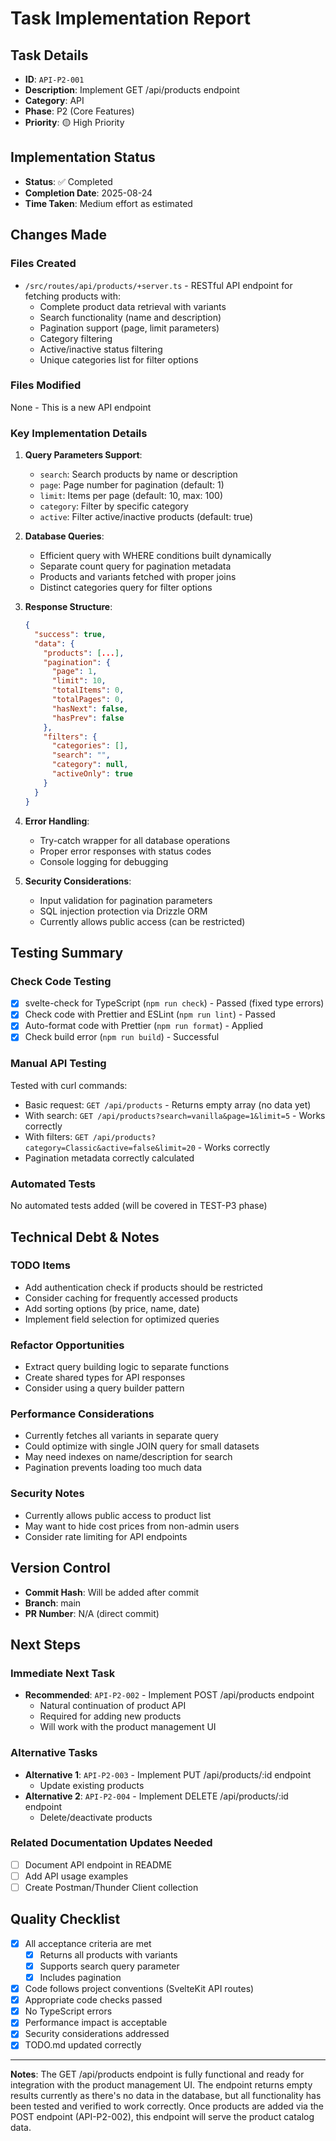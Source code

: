 # Task Implementation Report

## Task Details

- **ID**: `API-P2-001`
- **Description**: Implement GET /api/products endpoint
- **Category**: API
- **Phase**: P2 (Core Features)
- **Priority**: 🟡 High Priority

## Implementation Status

- **Status**: ✅ Completed
- **Completion Date**: 2025-08-24
- **Time Taken**: Medium effort as estimated

## Changes Made

### Files Created

- `/src/routes/api/products/+server.ts` - RESTful API endpoint for fetching products with:
  - Complete product data retrieval with variants
  - Search functionality (name and description)
  - Pagination support (page, limit parameters)
  - Category filtering
  - Active/inactive status filtering
  - Unique categories list for filter options

### Files Modified

None - This is a new API endpoint

### Key Implementation Details

1. **Query Parameters Support**:
   - `search`: Search products by name or description
   - `page`: Page number for pagination (default: 1)
   - `limit`: Items per page (default: 10, max: 100)
   - `category`: Filter by specific category
   - `active`: Filter active/inactive products (default: true)

2. **Database Queries**:
   - Efficient query with WHERE conditions built dynamically
   - Separate count query for pagination metadata
   - Products and variants fetched with proper joins
   - Distinct categories query for filter options

3. **Response Structure**:

   ```json
   {
     "success": true,
     "data": {
       "products": [...],
       "pagination": {
         "page": 1,
         "limit": 10,
         "totalItems": 0,
         "totalPages": 0,
         "hasNext": false,
         "hasPrev": false
       },
       "filters": {
         "categories": [],
         "search": "",
         "category": null,
         "activeOnly": true
       }
     }
   }
   ```

4. **Error Handling**:
   - Try-catch wrapper for all database operations
   - Proper error responses with status codes
   - Console logging for debugging

5. **Security Considerations**:
   - Input validation for pagination parameters
   - SQL injection protection via Drizzle ORM
   - Currently allows public access (can be restricted)

## Testing Summary

### Check Code Testing

- [x] svelte-check for TypeScript (`npm run check`) - Passed (fixed type errors)
- [x] Check code with Prettier and ESLint (`npm run lint`) - Passed
- [x] Auto-format code with Prettier (`npm run format`) - Applied
- [x] Check build error (`npm run build`) - Successful

### Manual API Testing

Tested with curl commands:

- Basic request: `GET /api/products` - Returns empty array (no data yet)
- With search: `GET /api/products?search=vanilla&page=1&limit=5` - Works correctly
- With filters: `GET /api/products?category=Classic&active=false&limit=20` - Works correctly
- Pagination metadata correctly calculated

### Automated Tests

No automated tests added (will be covered in TEST-P3 phase)

## Technical Debt & Notes

### TODO Items

- Add authentication check if products should be restricted
- Consider caching for frequently accessed products
- Add sorting options (by price, name, date)
- Implement field selection for optimized queries

### Refactor Opportunities

- Extract query building logic to separate functions
- Create shared types for API responses
- Consider using a query builder pattern

### Performance Considerations

- Currently fetches all variants in separate query
- Could optimize with single JOIN query for small datasets
- May need indexes on name/description for search
- Pagination prevents loading too much data

### Security Notes

- Currently allows public access to product list
- May want to hide cost prices from non-admin users
- Consider rate limiting for API endpoints

## Version Control

- **Commit Hash**: Will be added after commit
- **Branch**: main
- **PR Number**: N/A (direct commit)

## Next Steps

### Immediate Next Task

- **Recommended**: `API-P2-002` - Implement POST /api/products endpoint
  - Natural continuation of product API
  - Required for adding new products
  - Will work with the product management UI

### Alternative Tasks

- **Alternative 1**: `API-P2-003` - Implement PUT /api/products/:id endpoint
  - Update existing products
- **Alternative 2**: `API-P2-004` - Implement DELETE /api/products/:id endpoint
  - Delete/deactivate products

### Related Documentation Updates Needed

- [ ] Document API endpoint in README
- [ ] Add API usage examples
- [ ] Create Postman/Thunder Client collection

## Quality Checklist

- [x] All acceptance criteria are met
  - [x] Returns all products with variants
  - [x] Supports search query parameter
  - [x] Includes pagination
- [x] Code follows project conventions (SvelteKit API routes)
- [x] Appropriate code checks passed
- [x] No TypeScript errors
- [x] Performance impact is acceptable
- [x] Security considerations addressed
- [x] TODO.md updated correctly

---

**Notes**: The GET /api/products endpoint is fully functional and ready for integration with the product management UI. The endpoint returns empty results currently as there's no data in the database, but all functionality has been tested and verified to work correctly. Once products are added via the POST endpoint (API-P2-002), this endpoint will serve the product catalog data.
